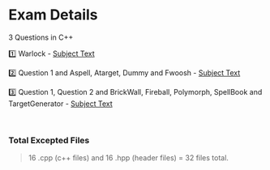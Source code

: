 # Exam Details
3 Questions in C++

:one: Warlock - [Subject Text](https://github.com/myagjz/42-Exam_Rank_05/blob/main/cpp_module00/subject.en.txt)

:two: Question 1 and Aspell, Atarget, Dummy and Fwoosh - [Subject Text](https://github.com/myagjz/42-Exam_Rank_05/blob/main/cpp_module01/subject.en.txt)

:three: Question 1, Question 2 and BrickWall, Fireball, Polymorph, SpellBook and TargetGenerator - [Subject Text](https://github.com/myagjz/42-Exam_Rank_05/blob/main/cpp_module02/subject.en.txt)

<br>

### Total Excepted Files

> 16 .cpp (c++ files) and 16 .hpp (header files) = 32 files total.
